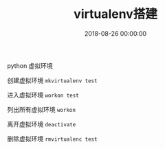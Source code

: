 ﻿---
layout: post
title: virtualenv搭建
date: 2018-08-26 00:00:00
categories: 编程语言
tags: Python
---

python 虚拟环境

创建虚拟环境 ``mkvirtualenv test``

进入虚拟环境 ``workon test``

列出所有虚拟环境 ``workon``

离开虚拟环境 ``deactivate``

删除虚拟环境 ``rmvirtualenc test``